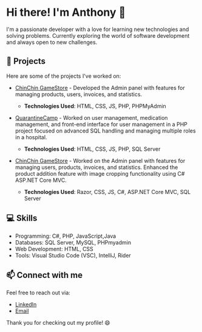 # Hi there! I'm Anthony 👋

I'm a passionate developer with a love for learning new technologies and solving problems. Currently exploring the world of software development and always open to new challenges. 

## 🚀 Projects

Here are some of the projects I've worked on:

- [ChinChin GameStore](https://github.com/Chin2109/WEB_II) - Developed the Admin panel with features for managing products, users, invoices, and statistics.
  - **Technologies Used**: HTML, CSS, JS, PHP, PHPMyAdmin

- [QuarantineCamp](https://github.com/Chin2109/QuarantineCamp) - Worked on user management, medication management, and front-end interface for user management in a PHP project focused on advanced SQL handling and managing multiple roles in a hospital.
  - **Technologies Used**: HTML, CSS, JS, PHP, SQL Server

- [ChinChin GameStore](https://github.com/Chin2109/CSharp) - Worked on the Admin panel with features for managing users, products, invoices, and statistics. Enhanced the product addition feature with image cropping functionality using C# ASP.NET Core MVC.
  - **Technologies Used**: Razor, CSS, JS, C#, ASP.NET Core MVC, SQL Server


## 💻 Skills

- Programming: C#, PHP, JavaScript,Java
- Databases: SQL Server, MySQL, PHPmyadmin
- Web Development: HTML, CSS
- Tools: Visual Studio Code (VSC), IntelliJ, Rider

## 📫 Connect with me

Feel free to reach out via:
- [LinkedIn](https://www.linkedin.com/in/anthonyiscoding/)
- [Email](duonglekhanh345@gmail.com)

Thank you for checking out my profile! 😄
